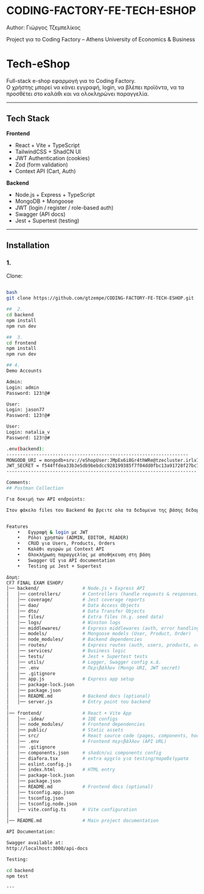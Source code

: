 # CODING-FACTORY-FE-TECH-ESHOP

Author: Γιώργος Τζεμπελίκος

Project για το Coding Factory – Athens University of Economics & Business


# Tech-eShop

Full-stack e-shop εφαρμογή για το Coding Factory.  
Ο χρήστης μπορεί να κάνει εγγραφή, login, να βλέπει προϊόντα, να τα προσθέτει στο καλάθι και να ολοκληρώνει παραγγελία.

---

## Tech Stack

**Frontend**
- React + Vite + TypeScript
- TailwindCSS + ShadCN UI
- JWT Authentication (cookies)
- Zod (form validation)
- Context API (Cart, Auth)

**Backend**
- Node.js + Express + TypeScript
- MongoDB + Mongoose
- JWT (login / register / role-based auth)
- Swagger (API docs)
- Jest + Supertest (testing)

------

##  Installation
 
###  1.
Clone:
```bash

bash
git clone https://github.com/gtzempe/CODING-FACTORY-FE-TECH-ESHOP.git

##  2. 
cd backend
npm install
npm run dev

##  3. 
cd frontend
npm install
npm run dev

## 4.
Demo Accounts

Admin:
Login: admin
Password: 123!@#

User:
Login: jason77
Password: 123!@#

User:
Login: natalia_v
Password: 123!@#

.env(backend):
-------------------------------------------------------------------
MONGODB_URI = mongodb+srv://eShopUser:JMpEx6i8Gr4thWRe@tzecluster.irlx7cj.mongodb.net/FE-Tech-eShop?retryWrites=true&w=majority&appName=TzeCluster
JWT_SECRET = f544ffdea33b3e5db9bebdcc928199385f7f04dd0fbc13a91728f27bc7cf3548251d2189e1dfb476d72abcf6bdafb71a4d48e6794e0c3310d37831b52deaf22b
----------------------------------------------------------------------

Comments:
## Postman Collection

Για δοκιμή των API endpoints: 

Στον φάκελο files του Backend θα βρειτε ολα τα δεδομενα της βάσης δεδομένων καθως και το αρχείο Postman που αφορουν τις κλησεις!


Features
	•	Εγγραφή & login με JWT
	•	Ρόλοι χρηστών (ADMIN, EDITOR, READER)
	•	CRUD για Users, Products, Orders
	•	Καλάθι αγορών με Context API
	•	Ολοκλήρωση παραγγελίας με αποθήκευση στη βάση
	•	Swagger UI για API documentation
	•	Testing με Jest + Supertest

Δομη:
CF7 FINAL EXAM ESHOP/
│── backend/                # Node.js + Express API
│   │── controllers/        # Controllers (handle requests & responses)
│   │── coverage/           # Jest coverage reports
│   │── dao/                # Data Access Objects
│   │── dto/                # Data Transfer Objects
│   │── files/              # Extra files (π.χ. seed data)
│   │── logs/               # Winston logs
│   │── middlewares/        # Express middlewares (auth, error handling)
│   │── models/             # Mongoose models (User, Product, Order)
│   │── node_modules/       # Backend dependencies
│   │── routes/             # Express routes (auth, users, products, orders)
│   │── services/           # Business logic
│   │── tests/              # Jest + Supertest tests
│   │── utils/              # Logger, Swagger config κ.ά.
│   │── .env                # Περιβάλλον (Mongo URI, JWT secret)
│   │── .gitignore
│   │── app.js              # Express app setup
│   │── package-lock.json
│   │── package.json
│   │── README.md           # Backend docs (optional)
│   │── server.js           # Entry point του backend
│
│── frontend/               # React + Vite App
│   │── .idea/              # IDE configs
│   │── node_modules/       # Frontend dependencies
│   │── public/             # Static assets
│   │── src/                # React source code (pages, components, hooks, routes, context)
│   │── .env                # Frontend περιβάλλον (API URL)
│   │── .gitignore
│   │── components.json     # shadcn/ui components config
│   │── diafora.tsx         # extra αρχείο για testing/παραδείγματα
│   │── eslint.config.js
│   │── index.html          # HTML entry
│   │── package-lock.json
│   │── package.json
│   │── README.md           # Frontend docs (optional)
│   │── tsconfig.app.json
│   │── tsconfig.json
│   │── tsconfig.node.json
│   │── vite.config.ts      # Vite configuration
│
│── README.md               # Main project documentation

API Documentation:

Swagger available at:
http://localhost:3000/api-docs

Testing:

cd backend
npm test

---






